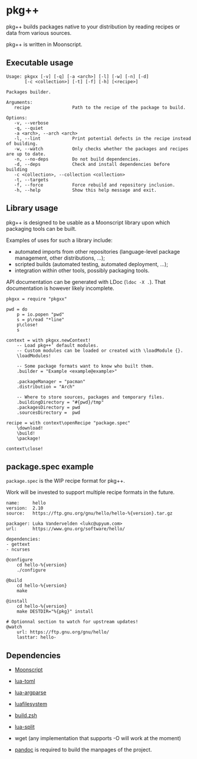 
# pkg++

pkg++ builds packages native to your distribution by reading recipes or data from various sources.

pkg++ is written in Moonscript.

## Executable usage

```
Usage: pkgxx [-v] [-q] [-a <arch>] [-l] [-w] [-n] [-d]
	   [-c <collection>] [-t] [-f] [-h] [<recipe>]

Packages builder.

Arguments:
   recipe                Path to the recipe of the package to build.

Options:
   -v, --verbose
   -q, --quiet
   -a <arch>, --arch <arch>
   -l, --lint            Print potential defects in the recipe instead of building.
   -w, --watch           Only checks whether the packages and recipes are up to date.
   -n, --no-deps         Do not build dependencies.
   -d, --deps            Check and install dependencies before building
   -c <collection>, --collection <collection>
   -t, --targets
   -f, --force           Force rebuild and repository inclusion.
   -h, --help            Show this help message and exit.
```

## Library usage

pkg++ is designed to be usable as a Moonscript library upon which packaging tools can be built.

Examples of uses for such a library include:

  - automated imports from other repositories (language-level package management, other distributions, …);
  - scripted builds (automated testing, automated deployment, …);
  - integration within other tools, possibly packaging tools.

API documentation can be generated with LDoc (`ldoc -X .`).
That documentation is however likely incomplete.

```moonscript
pkgxx = require "pkgxx"

pwd = do
	p = io.popen "pwd"
	s = p\read "*line"
	p\close!
	s

context = with pkgxx.newContext!
	-- Load pkg++’ default modules.
	-- Custom modules can be loaded or created with \loadModule {}.
	\loadModules!

	-- Some package formats want to know who built them.
	.builder = "Example <example@example>"

	.packageManager = "pacman"
	.distribution = "Arch"

	-- Where to store sources, packages and temporary files.
	.buildingDirectory = "#{pwd}/tmp"
	.packagesDirectory = pwd
	.sourcesDirectory =  pwd

recipe = with context\openRecipe "package.spec"
	\download!
	\build!
	\package!

context\close!
```

## package.spec example

`package.spec` is the WIP recipe format for pkg++.

Work will be invested to support multiple recipe formats in the future.

```spec
name:     hello
version:  2.10
source:   https://ftp.gnu.org/gnu/hello/hello-%{version}.tar.gz

packager: Luka Vandervelden <lukc@upyum.com>
url:      https://www.gnu.org/software/hello/

dependencies:
- gettext
- ncurses

@configure
	cd hello-%{version}
	./configure

@build
	cd hello-%{version}
	make

@install
	cd hello-%{version}
	make DESTDIR="%{pkg}" install

# Optionnal section to watch for upstream updates!
@watch
	url: https://ftp.gnu.org/gnu/hello/
	lasttar: hello-

```

## Dependencies

  - [Moonscript](https://moonscript.org/)
  - [lua-toml](https://github.com/jonstoler/lua-toml)
  - [lua-argparse](https://github.com/mpeterv/argparse)
  - [luafilesystem](https://github.com/keplerproject/luafilesystem)
  - [build.zsh](https://github.com/Lukc/build.zsh)
  - [lua-split](https://github.com/moteus/lua-split)

  - wget (any implementation that supports -O will work at the moment)

  - [pandoc](http://pandoc.org) is required to build the manpages of the project.

